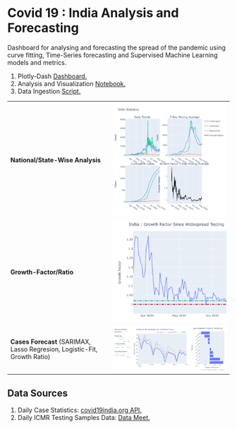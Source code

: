 
# Covid 19 : India Analysis and Forecasting
<p> Dashboard for analysing and forecasting the spread of the pandemic using curve fitting, Time-Series forecasting and Supervised Machine Learning models and metrics. </p>
    
1. Plotly-Dash [Dashboard.](https://covid-dashboard-jwn6dxvs6a-ts.a.run.app)
2. Analysis and Visualization [Notebook.](https://nbviewer.jupyter.org/github/DnanaDev/Covid19-India-Analysis-and-Forecasting/blob/master/COVID19_India_Analysis_Forecasting.ipynb)
3. Data Ingestion [Script.](Data/india_API_data/Covid19_india_org_api.py)

|  |  |
| --- | --- |
| **National/State-Wise Analysis** | ![Delhi](Graphs/state_stats.png) |
|**Growth-Factor/Ratio**|![Log-Fit](Graphs/growth_factor.png)|
|**Cases Forecast** (SARIMAX, Lasso Regresion, Logistic-Fit, Growth Ratio)|![Cases-Fit](Graphs/Cases_forecast.png)|

## Data Sources
1. Daily Case Statistics: [covid19india.org API.](https://github.com/covid19india/api)
2. Daily ICMR Testing Samples Data: [Data Meet.](https://github.com/datameet/covid19)

